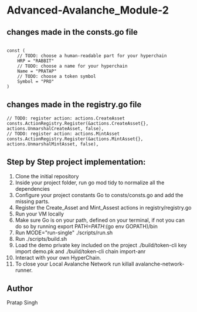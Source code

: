 # Advanced-Avalanche_Module-2

## changes made in the consts.go file

```

const (
	// TODO: choose a human-readable part for your hyperchain
	HRP = "RABBIT"
	// TODO: choose a name for your hyperchain
	Name = "PRATAP"
	// TODO: choose a token symbol
	Symbol = "PRO"
)
```

## changes made in the registry.go file

```
// TODO: register action: actions.CreateAsset
consts.ActionRegistry.Register(&actions.CreateAsset{}, actions.UnmarshalCreateAsset, false),
// TODO: register action: actions.MintAsset
consts.ActionRegistry.Register(&actions.MintAsset{}, actions.UnmarshalMintAsset, false),
```

## Step by Step project implementation:

1. Clone the initial repository
2. Inside your project folder, run go mod tidy to normalize all the dependencies
3. Configure your project constants
    Go to consts/consts.go and add the missing parts.
3. Register the Create_Asset and Mint_Assest actions in registry/registry.go
4. Run your VM locally
5. Make sure Go is on your path, defined on your terminal, if not you can do so by running export PATH=$PATH:$(go env GOPATH)/bin
6. Run MODE="run-single" ./scripts/run.sh
7. Run ./scripts/build.sh
8. Load the demo private key included on the project ./build/token-cli key import demo.pk and ./build/token-cli chain import-anr
9. Interact with your own HyperChain.
10. To close your Local Avalanche Network run killall avalanche-network-runner.

## Author
Pratap Singh
